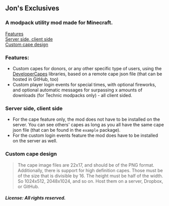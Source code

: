 ## Jon's Exclusives
### A modpack utility mod made for Minecraft.

[Features](#features)  
[Server side, client side](#server-side-client-side)  
[Custom cape design](#custom-cape-design)

### Features:
* Custom capes for donors, or any other specific type of users, using the [DeveloperCapes](https://github.com/jadar/DeveloperCapes) libraries, based on a remote cape json file (that can be hosted in GitHub, too)
* Custom player login events for special times, with optional fireworks, and optional automatic messages for surpassing x amounts of downloads (for Technic modpacks only) - all client sided.


### Server side, client side
* For the cape feature only, the mod does not have to be installed on the server. You can see others' capes as long as you all have the same cape json file (that can be found in the `example` package).
* For the custom login events feature the mod does have to be installed on the server as well.

### Custom cape design
> The cape image files are 22x17, and should be of the PNG format. Additionally, there is support for high definition capes. Those must be of the size that is divisible by 16. The height must be half of the width. So 1024x512, 2048x1024, and so on. Host them on a server, Dropbox, or GitHub.


##### License: All rights reserved.
